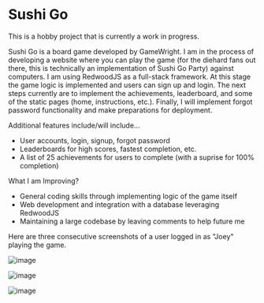 # Sushi Go

This is a hobby project that is currently a work in progress.

Sushi Go is a board game developed by GameWright. I am in the process of developing a website where you can play the game (for the diehard fans out there, this is technically an implementation of Sushi Go Party) against computers. I am using RedwoodJS as a full-stack framework. At this stage the game logic is implemented and users can sign up and login. The next steps currently are to implement the achievements, leaderboard, and some of the static pages (home, instructions, etc.). Finally, I will implement forgot password functionality and make preparations for deployment.

Additional features include/will include...
- User accounts, login, signup, forgot password
- Leaderboards for high scores, fastest completion, etc.
- A list of 25 achievements for users to complete (with a suprise for 100% completion)

What I am Improving?
- General coding skills through implementing logic of the game itself
- Web development and integration with a database leveraging RedwoodJS
- Maintaining a large codebase by leaving comments to help future me

Here are three consecutive screenshots of a user logged in as "Joey" playing the game.

![image](https://github.com/user-attachments/assets/6d6ba9e6-ccaa-4078-9962-6bb5d5031b2c)

![image](https://github.com/user-attachments/assets/3ce70f71-6be1-4fef-a9ed-38d914c7c20c)

![image](https://github.com/user-attachments/assets/38c30435-15dd-4357-a2de-88fbd2e1238b)
